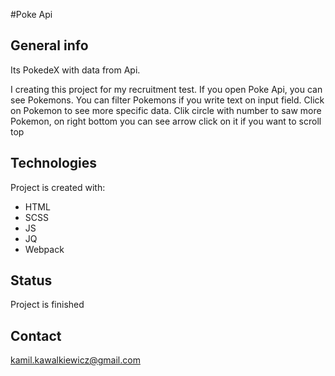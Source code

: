 #Poke Api

## General info

Its PokedeX with data from Api.

I creating this project for my recruitment test.
If you open Poke Api, you can see Pokemons. You can filter Pokemons if you write text on input field.
Click on Pokemon to see more specific data. Clik circle with number to saw more Pokemon, on right bottom you can see arrow click on it if you want to scroll top

## Technologies

Project is created with:

- HTML
- SCSS
- JS
- JQ
- Webpack

## Status

Project is finished

## Contact

kamil.kawalkiewicz@gmail.com
